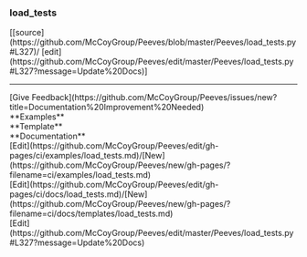 ### <a id="load_tests">load_tests</a> 
<div class="docs-source-link" markdown="1">
[[source](https://github.com/McCoyGroup/Peeves/blob/master/Peeves/load_tests.py#L327)/
[edit](https://github.com/McCoyGroup/Peeves/edit/master/Peeves/load_tests.py#L327?message=Update%20Docs)]
</div>











---


<div markdown="1" class="text-secondary fs-3">
<div class="container">
  <div class="row">
   <div class="col" markdown="1">
[Give Feedback](https://github.com/McCoyGroup/Peeves/issues/new?title=Documentation%20Improvement%20Needed)   
</div>
   <div class="col" markdown="1">
   
</div>
   <div class="col" markdown="1">
   
</div>
   <div class="col" markdown="1">
   
</div>
   <div class="col" markdown="1">
   
</div>
   <div class="col" markdown="1">
   
</div>
</div>
  <div class="row">
   <div class="col" markdown="1">
**Examples**   
</div>
   <div class="col" markdown="1">
**Template**   
</div>
   <div class="col" markdown="1">
**Documentation**   
</div>
</div>
  <div class="row">
   <div class="col" markdown="1">
[Edit](https://github.com/McCoyGroup/Peeves/edit/gh-pages/ci/examples/load_tests.md)/[New](https://github.com/McCoyGroup/Peeves/new/gh-pages/?filename=ci/examples/load_tests.md)   
</div>
   <div class="col" markdown="1">
[Edit](https://github.com/McCoyGroup/Peeves/edit/gh-pages/ci/docs/load_tests.md)/[New](https://github.com/McCoyGroup/Peeves/new/gh-pages/?filename=ci/docs/templates/load_tests.md)   
</div>
   <div class="col" markdown="1">
[Edit](https://github.com/McCoyGroup/Peeves/edit/master/Peeves/load_tests.py#L327?message=Update%20Docs)   
</div>
</div>
</div>
</div>

